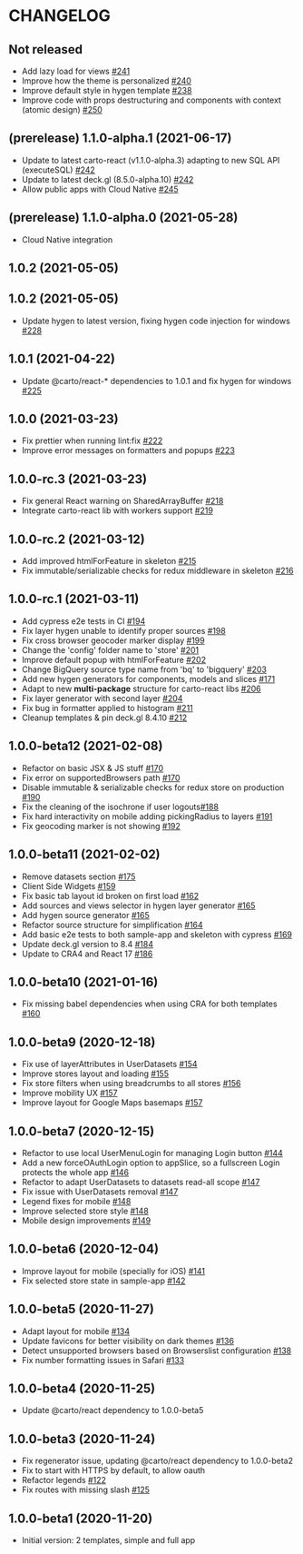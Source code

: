 # CHANGELOG

## Not released

- Add lazy load for views [#241](https://github.com/CartoDB/carto-react-template/pull/241)
- Improve how the theme is personalized [#240](https://github.com/CartoDB/carto-react-template/pull/240)
- Improve default style in hygen template [#238](https://github.com/CartoDB/carto-react-template/pull/238)
- Improve code with props destructuring and components with context (atomic design) [#250](https://github.com/CartoDB/carto-react-template/pull/250)

## (prerelease) 1.1.0-alpha.1 (2021-06-17)

- Update to latest carto-react (v1.1.0-alpha.3) adapting to new SQL API (executeSQL) [#242](https://github.com/CartoDB/carto-react-template/pull/242)
- Update to latest deck.gl (8.5.0-alpha.10) [#242](https://github.com/CartoDB/carto-react-template/pull/242)
- Allow public apps with Cloud Native [#245](https://github.com/CartoDB/carto-react-template/pull/245)

## (prerelease) 1.1.0-alpha.0 (2021-05-28)

- Cloud Native integration

## 1.0.2 (2021-05-05)
## 1.0.2 (2021-05-05)

- Update hygen to latest version, fixing hygen code injection for windows [#228](https://github.com/CartoDB/carto-react-template/pull/228)

## 1.0.1 (2021-04-22)

- Update @carto/react-* dependencies to 1.0.1 and fix hygen for windows [#225](https://github.com/CartoDB/carto-react-template/pull/225)

## 1.0.0 (2021-03-23)

- Fix prettier when running lint:fix [#222](https://github.com/CartoDB/carto-react-template/pull/222)
- Improve error messages on formatters and popups [#223](https://github.com/CartoDB/carto-react-template/pull/223)

## 1.0.0-rc.3 (2021-03-23)
- Fix general React warning on SharedArrayBuffer [#218](https://github.com/CartoDB/carto-react-template/pull/218)
- Integrate carto-react lib with workers support [#219](https://github.com/CartoDB/carto-react-template/pull/219)

## 1.0.0-rc.2 (2021-03-12)
- Add improved htmlForFeature in skeleton [#215](https://github.com/CartoDB/carto-react-template/pull/215)
- Fix immutable/serializable checks for redux middleware in skeleton [#216](https://github.com/CartoDB/carto-react-template/pull/216)

## 1.0.0-rc.1 (2021-03-11)
- Add cypress e2e tests in CI [#194](https://github.com/CartoDB/carto-react-template/pull/194)
- Fix layer hygen unable to identify proper sources [#198](https://github.com/CartoDB/carto-react-template/pull/198)
- Fix cross browser geocoder marker display [#199](https://github.com/CartoDB/carto-react-template/pull/199)
- Change the 'config' folder name to 'store' [#201](https://github.com/CartoDB/carto-react-template/pull/201)
- Improve default popup with htmlForFeature [#202](https://github.com/CartoDB/carto-react-template/pull/202)
- Change BigQuery source type name from 'bq' to 'bigquery' [#203](https://github.com/CartoDB/carto-react-template/pull/203)
- Add new hygen generators for components, models and slices [#171](https://github.com/CartoDB/carto-react-template/pull/171)
- Adapt to new **multi-package** structure for carto-react libs [#206](https://github.com/CartoDB/carto-react-template/pull/206)
- Fix layer generator with second layer [#204](https://github.com/CartoDB/carto-react-template/pull/204)
- Fix bug in formatter applied to histogram [#211](https://github.com/CartoDB/carto-react-template/pull/211)
- Cleanup templates & pin deck.gl 8.4.10 [#212](https://github.com/CartoDB/carto-react-template/pull/212)

## 1.0.0-beta12 (2021-02-08)
- Refactor on basic JSX & JS stuff [#170](https://github.com/CartoDB/carto-react-template/pull/170)
- Fix error on supportedBrowsers path [#170](https://github.com/CartoDB/carto-react-template/pull/170)
- Disable immutable & serializable checks for redux store on production [#190](https://github.com/CartoDB/carto-react-template/pull/190)
- Fix the cleaning of the isochrone if user logouts[#188](https://github.com/CartoDB/carto-react-template/pull/188)
- Fix hard interactivity on mobile adding pickingRadius to layers [#191](https://github.com/CartoDB/carto-react-template/pull/191)
- Fix geocoding marker is not showing [#192](https://github.com/CartoDB/carto-react-template/pull/192)

## 1.0.0-beta11 (2021-02-02)
- Remove datasets section [#175](https://github.com/CartoDB/carto-react-template/pull/175)
- Client Side Widgets [#159](https://github.com/CartoDB/carto-react-template/pull/159)
- Fix basic tab layout id broken on first load [#162](https://github.com/CartoDB/carto-react-template/issues/162)
- Add sources and views selector in hygen layer generator [#165](https://github.com/CartoDB/carto-react-template/pull/165)
- Add hygen source generator [#165](https://github.com/CartoDB/carto-react-template/pull/165)
- Refactor source structure for simplification [#164](https://github.com/CartoDB/carto-react-template/issues/164)
- Add basic e2e tests to both sample-app and skeleton with cypress [#169](https://github.com/CartoDB/carto-react-template/pull/169)
- Update deck.gl version to 8.4 [#184](https://github.com/CartoDB/carto-react-template/pull/184)
- Update to CRA4 and React 17 [#186](https://github.com/CartoDB/carto-react-template/pull/186)

## 1.0.0-beta10 (2021-01-16)
- Fix missing babel dependencies when using CRA for both templates [#160](https://github.com/CartoDB/carto-react-template/issues/160)

## 1.0.0-beta9 (2020-12-18)
- Fix use of layerAttributes in UserDatasets [#154](https://github.com/CartoDB/carto-react-template/pull/154)
- Improve stores layout and loading [#155](https://github.com/CartoDB/carto-react-template/pull/155)
- Fix store filters when using breadcrumbs to all stores [#156](https://github.com/CartoDB/carto-react-template/pull/156)
- Improve mobility UX [#157](https://github.com/CartoDB/carto-react-template/pull/157)
- Improve layout for Google Maps basemaps [#157](https://github.com/CartoDB/carto-react-template/pull/157)

## 1.0.0-beta7 (2020-12-15)
- Refactor to use local UserMenuLogin for managing Login button [#144](https://github.com/CartoDB/carto-react-template/pull/144)
- Add a new forceOAuthLogin option to appSlice, so a fullscreen Login protects the whole app [#146](https://github.com/CartoDB/carto-react-template/pull/146)
- Refactor to adapt UserDatasets to datasets read-all scope [#147](https://github.com/CartoDB/carto-react-template/pull/147)
- Fix issue with UserDatasets removal [#147](https://github.com/CartoDB/carto-react-template/pull/147)
- Legend fixes for mobile [#148](https://github.com/CartoDB/carto-react-template/pull/148)
- Improve selected store style [#148](https://github.com/CartoDB/carto-react-template/pull/148)
- Mobile design improvements [#149](https://github.com/CartoDB/carto-react-template/pull/149)

## 1.0.0-beta6 (2020-12-04)
- Improve layout for mobile (specially for iOS) [#141](https://github.com/CartoDB/carto-react-template/pull/141)
- Fix selected store state in sample-app [#142](https://github.com/CartoDB/carto-react-template/pull/142)

## 1.0.0-beta5 (2020-11-27)
- Adapt layout for mobile [#134](https://github.com/CartoDB/carto-react-template/pull/134)
- Update favicons for better visibility on dark themes [#136](https://github.com/CartoDB/carto-react-template/pull/136)
- Detect unsupported browsers based on Browserslist configuration [#138](https://github.com/CartoDB/carto-react-template/pull/138)
- Fix number formatting issues in Safari [#133](https://github.com/CartoDB/carto-react-template/pull/133/)

## 1.0.0-beta4 (2020-11-25)
- Update @carto/react dependency to 1.0.0-beta5

## 1.0.0-beta3 (2020-11-24)
- Fix regenerator issue, updating @carto/react dependency to 1.0.0-beta2
- Fix to start with HTTPS by default, to allow oauth
- Refactor legends [#122](https://github.com/CartoDB/carto-react-template/pull/122)
- Fix routes with missing slash [#125](https://github.com/CartoDB/carto-react-template/pull/125)

## 1.0.0-beta1 (2020-11-20)
- Initial version: 2 templates, simple and full app
